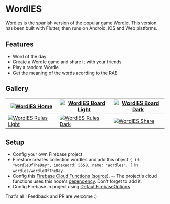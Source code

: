 # WordlES

[Wordles](http://wordles.online "Wordles") is the spanish version of the popular game [Wordle](http://nytimes.com/wordle "Wordle"). This version has been built with Flutter, then runs on Android, iOS and Web platforms. 

## Features
- Word of the day
- Create a Wordle game and share it with your friends
- Play a random Wordle
- Get the meaning of the words acording to the [RAE](http://rae.es/ "RAE")

## Gallery
| [![WordlES Home](https://ianpedraza.com/wordles/img/1.jpeg "WordlES Home")](https://ianpedraza.com/wordles/img/1.jpeg "WordlES Home") |  [![WordlES Board Light](https://ianpedraza.com/wordles/img/2.jpeg "WordlES Board Light")](https://ianpedraza.com/wordles/img/2.jpeg "WordlES Board Light") | [![WordlES Board Dark](https://ianpedraza.com/wordles/img/3.jpeg "WordlES Board Dark")](https://ianpedraza.com/wordles/img/3.jpeg "WordlES Board Dark")  |
| ------------ | ------------ | ------------ |
| [![WordlES Rules Light](https://ianpedraza.com/wordles/img/4.jpeg "WordlES Rules Light")](https://ianpedraza.com/wordles/img/4.jpeg "WordlES Rules Light") | [![WordlES Rules Dark](https://ianpedraza.com/wordles/img/5.jpeg "WordlES Rules Dark")](https://ianpedraza.com/wordles/img/5.jpeg "WordlES Rules Dark") |  [![WordlES Share](https://ianpedraza.com/wordles/img/6.jpeg "WordlES Share")](https://ianpedraza.com/wordles/img/6.jpeg "WordlES Share") |

## Setup
- Config your own Firebase project
- Firestore creates collection wordles and add this object 
`
{
  id: "wordleOfTheDay",
  indexWord: 5558,
  name: "Wordles",
}
`
in `wordles/wordleOfTheDay`
- Config this [Firebase Cloud Functions (source)](https://gist.github.com/ianpedraza/0c416be93ef4104c240067a238a43ac4 "Cloud Functions").
-- The project's cloud functions uses this node's [dependency](https://www.npmjs.com/package/rae-api "dependency"). Don't forget to add it.
- Config Firebase in project using [DefaultFirebaseOptions](https://firebase.flutter.dev/docs/cli/ "DefaultFirebaseOptions")

That's all ! Feedback and PR are welcome :)
